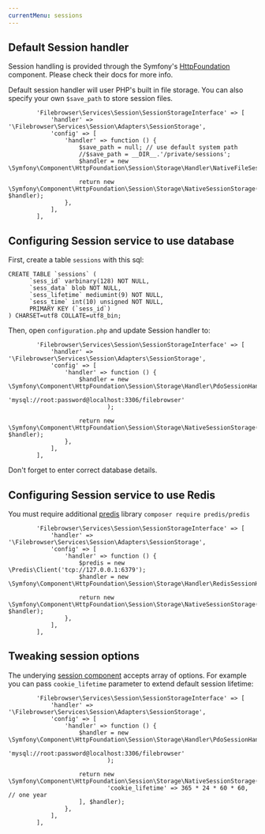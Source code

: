 ```yaml
---
currentMenu: sessions
---
```


## Default Session handler

Session handling is provided through the Symfony's [HttpFoundation](https://symfony.com/doc/4.4/components/http_foundation.html) component. Please check their docs for more info.

Default session handler will user PHP's built in file storage. You can also specify your own `$save_path` to store session files.

```
        'Filebrowser\Services\Session\SessionStorageInterface' => [
            'handler' => '\Filebrowser\Services\Session\Adapters\SessionStorage',
            'config' => [
                'handler' => function () {
                    $save_path = null; // use default system path
                    //$save_path = __DIR__.'/private/sessions';
                    $handler = new \Symfony\Component\HttpFoundation\Session\Storage\Handler\NativeFileSessionHandler($save_path);

                    return new \Symfony\Component\HttpFoundation\Session\Storage\NativeSessionStorage([], $handler);
                },
            ],
        ],
```
## Configuring Session service to use database

First, create a table `sessions` with this sql:
```
CREATE TABLE `sessions` (
      `sess_id` varbinary(128) NOT NULL,
      `sess_data` blob NOT NULL,
      `sess_lifetime` mediumint(9) NOT NULL,
      `sess_time` int(10) unsigned NOT NULL,
      PRIMARY KEY (`sess_id`)
) CHARSET=utf8 COLLATE=utf8_bin;
```

Then, open `configuration.php` and update Session handler to:

```
        'Filebrowser\Services\Session\SessionStorageInterface' => [
            'handler' => '\Filebrowser\Services\Session\Adapters\SessionStorage',
            'config' => [
                'handler' => function () {
                    $handler = new \Symfony\Component\HttpFoundation\Session\Storage\Handler\PdoSessionHandler(
                            'mysql://root:password@localhost:3306/filebrowser'
                            );

                    return new \Symfony\Component\HttpFoundation\Session\Storage\NativeSessionStorage([], $handler);
                },
            ],
        ],

```
Don't forget to enter correct database details.

## Configuring Session service to use Redis

You must require additional [predis](https://github.com/nrk/predis/) library `composer require predis/predis`

```
        'Filebrowser\Services\Session\SessionStorageInterface' => [
            'handler' => '\Filebrowser\Services\Session\Adapters\SessionStorage',
            'config' => [
                'handler' => function () {
                    $predis = new \Predis\Client('tcp://127.0.0.1:6379');
                    $handler = new \Symfony\Component\HttpFoundation\Session\Storage\Handler\RedisSessionHandler($predis);

                    return new \Symfony\Component\HttpFoundation\Session\Storage\NativeSessionStorage([], $handler);
                },
            ],
        ],
```

## Tweaking session options

The underying [session component](https://github.com/symfony/symfony/blob/4.4/src/Symfony/Component/HttpFoundation/Session/Storage/NativeSessionStorage.php) accepts array of options.
For example you can pass `cookie_lifetime` parameter to extend default session lifetime:
```
        'Filebrowser\Services\Session\SessionStorageInterface' => [
            'handler' => '\Filebrowser\Services\Session\Adapters\SessionStorage',
            'config' => [
                'handler' => function () {
                    $handler = new \Symfony\Component\HttpFoundation\Session\Storage\Handler\PdoSessionHandler(
                            'mysql://root:password@localhost:3306/filebrowser'
                            );

                    return new \Symfony\Component\HttpFoundation\Session\Storage\NativeSessionStorage([
                            'cookie_lifetime' => 365 * 24 * 60 * 60, // one year
                    ], $handler);
                },
            ],
        ],

```
